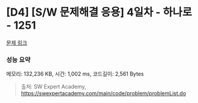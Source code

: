 # [D4] [S/W 문제해결 응용] 4일차 - 하나로 - 1251 

[문제 링크](https://swexpertacademy.com/main/code/problem/problemDetail.do?contestProbId=AV15StKqAQkCFAYD) 

### 성능 요약

메모리: 132,236 KB, 시간: 1,002 ms, 코드길이: 2,561 Bytes



> 출처: SW Expert Academy, https://swexpertacademy.com/main/code/problem/problemList.do